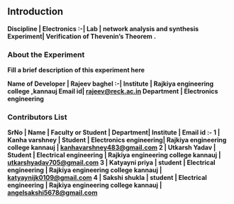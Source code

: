 ## Introduction


<b>Discipline | <b>Electronics
:-|
<b> Lab | <b> network analysis and synthesis 
<b> Experiment|     <b>  Verification of Thevenin’s Theorem .

### About the Experiment 

Fill a brief description of this experiment here

<b>Name of Developer | <b>Rajeev baghel 
:-|
<b> Institute | <b>  Rajkiya engineering college ,kannauj
<b> Email id|     <b> rajeev@reck.ac.in
<b> Department |  Electronics engineering

### Contributors List

SrNo | Name | Faculty or Student | Department| Institute | Email id
:-
1 | Kanha varshney | Student  | Electronics engineering| Rajkiya engineering college kannauj | kanhavarshney483@gmail.com
2 | Utkarsh Yadav  | Student | Electrical engineering | Rajkiya engineering college kannauj | utkarshyadav705@gmail.com
3 | Katyayni priya | student | Electrical engineering | Rajkiya engineering college kannauj | katyaynijk0109@gmail.com
4 | Sakshi shukla | student | Electrical engineering | Rajkiya engineering college kannauj | angelsakshi5678@gmail.com
